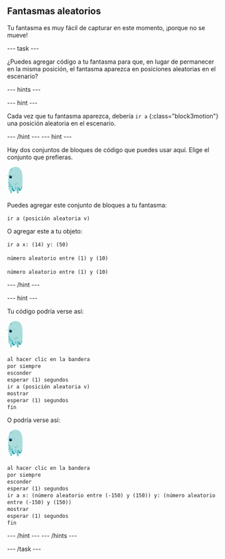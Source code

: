 ## Fantasmas aleatorios

Tu fantasma es muy fácil de capturar en este momento, ¡porque no se mueve!

\--- task \---

¿Puedes agregar código a tu fantasma para que, en lugar de permanecer en la misma posición, el fantasma aparezca en posiciones aleatorias en el escenario?

\--- hints \---

\--- hint \---

Cada vez que tu fantasma aparezca, debería `ir a` {:class="block3motion"} una posición aleatoria en el escenario.

\--- /hint \--- \--- hint \---

Hay dos conjuntos de bloques de código que puedes usar aquí. Elige el conjunto que prefieras.

![objeto fantasma](images/ghost-sprite.png)

Puedes agregar este conjunto de bloques a tu fantasma:

```blocks3
ir a (posición aleatoria v)
```

O agregar este a tu objeto:

```blocks3
ir a x: (14) y: (50)

número aleatorio entre (1) y (10)

número aleatorio entre (1) y (10)
```

\--- /hint \---

\--- hint \---

Tu código podría verse así:

![objeto fantasma](images/ghost-sprite.png)

```blocks3
al hacer clic en la bandera
por siempre
esconder
esperar (1) segundos
ir a (posición aleatoria v)
mostrar
esperar (1) segundos
fin
```

O podría verse así:

![objeto fantasma](images/ghost-sprite.png)

```blocks3
al hacer clic en la bandera
por siempre
esconder
esperar (1) segundos
ir a x: (número aleatorio entre (-150) y (150)) y: (número aleatorio entre (-150) y (150))
mostrar
esperar (1) segundos
fin
```

\--- /hint \--- \--- /hints \---

\--- /task \---